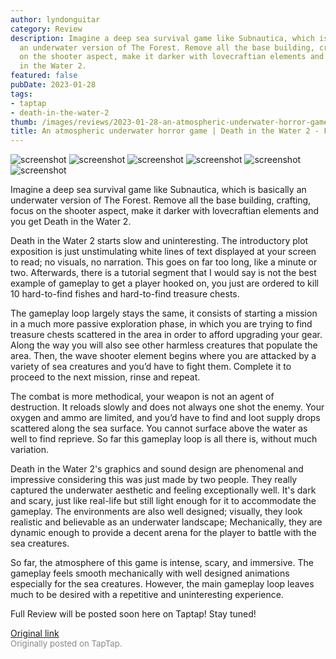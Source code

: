 ```yaml
---
author: lyndonguitar
category: Review
description: Imagine a deep sea survival game like Subnautica, which is basically
  an underwater version of The Forest. Remove all the base building, crafting, focus
  on the shooter aspect, make it darker with lovecraftian elements and you get Death
  in the Water 2.
featured: false
pubDate: 2023-01-28
tags:
- taptap
- death-in-the-water-2
thumb: /images/reviews/2023-01-28-an-atmospheric-underwater-horror-game--death-in-the-water-2---first-impressions-0.avif
title: An atmospheric underwater horror game | Death in the Water 2 - First Impressions
---
```


<div class="gallery">
  <img src="/images/reviews/2023-01-28-an-atmospheric-underwater-horror-game--death-in-the-water-2---first-impressions-0.avif" alt="screenshot" />
  <img src="/images/reviews/2023-01-28-an-atmospheric-underwater-horror-game--death-in-the-water-2---first-impressions-1.avif" alt="screenshot" />
  <img src="/images/reviews/2023-01-28-an-atmospheric-underwater-horror-game--death-in-the-water-2---first-impressions-2.avif" alt="screenshot" />
  <img src="/images/reviews/2023-01-28-an-atmospheric-underwater-horror-game--death-in-the-water-2---first-impressions-3.avif" alt="screenshot" />
  <img src="/images/reviews/2023-01-28-an-atmospheric-underwater-horror-game--death-in-the-water-2---first-impressions-4.avif" alt="screenshot" />
  <img src="/images/reviews/2023-01-28-an-atmospheric-underwater-horror-game--death-in-the-water-2---first-impressions-5.avif" alt="screenshot" />
</div>

Imagine a deep sea survival game like Subnautica, which is basically an underwater version of The Forest. Remove all the base building, crafting, focus on the shooter aspect, make it darker with lovecraftian elements and you get Death in the Water 2.

Death in the Water 2 starts slow and uninteresting. The introductory plot exposition is just unstimulating white lines of text displayed at your screen to read; no visuals, no narration. This goes on far too long, like a minute or two. Afterwards, there is a tutorial segment that I would say is not the best example of gameplay to get a player hooked on, you just are ordered to kill 10 hard-to-find fishes and hard-to-find treasure chests.

The gameplay loop largely stays the same, it consists of starting a mission in a much more passive exploration phase, in which you are trying to find treasure chests scattered in the area in order to afford upgrading your gear. Along the way you will also see other harmless creatures that populate the area. Then, the wave shooter element begins where you are attacked by a variety of sea creatures and you’d have to fight them.  Complete it to proceed to the next mission, rinse and repeat.

The combat is more methodical, your weapon is not an agent of destruction. It reloads slowly and does not always one shot the enemy. Your oxygen and ammo are limited, and you’d have to find and loot supply drops scattered along the sea surface. You cannot surface above the water as well to find reprieve. So far this gameplay loop is all there is, without much variation.

Death in the Water 2's graphics and sound design are phenomenal and impressive considering this was just made by two people. They really captured the underwater aesthetic and feeling exceptionally well. It's dark and scary, just like real-life but still light enough for it to accommodate the gameplay. The environments are also well designed; visually, they look realistic and believable as an underwater landscape; Mechanically, they are dynamic enough to provide a decent arena for the player to battle with the sea creatures.

So far, the atmosphere of this game is intense, scary, and immersive. The gameplay feels smooth mechanically with well designed animations especially for the sea creatures. However, the main gameplay loop leaves much to be desired with a repetitive and uninteresting experience.

Full Review will be posted soon here on Taptap! Stay tuned!

[Original link](https://www.taptap.io/post/4364501)<br><span style="font-size: 0.95em; color: #888;">Originally posted on TapTap.</span>